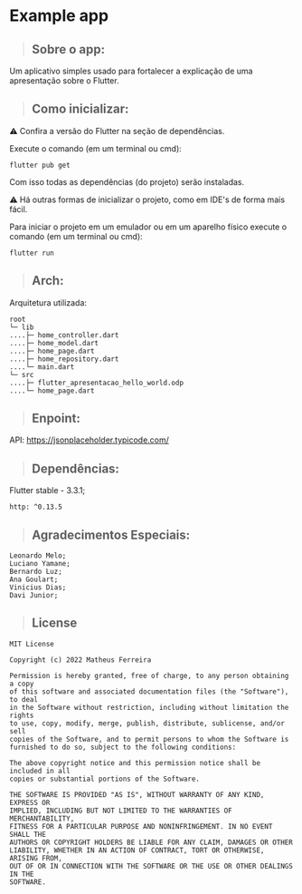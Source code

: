 # Example app

> ## Sobre o app:

Um aplicativo simples usado para fortalecer a explicação de uma apresentação sobre o Flutter.

> ## Como inicializar:

:warning: Confira a versão do Flutter na seção de dependências.

Execute o comando (em um terminal ou cmd):

    flutter pub get

Com isso todas as dependências (do projeto) serão instaladas.

:warning: Há outras formas de inicializar o projeto, como em IDE's de forma mais fácil.

Para iniciar o projeto em um emulador ou em um aparelho físico execute o comando (em um terminal ou cmd):

    flutter run

> ## Arch:

Arquitetura utilizada:

    root
    └─ lib
    ....├─ home_controller.dart
    ....├─ home_model.dart
    ....├─ home_page.dart
    ....├─ home_repository.dart
    ....└─ main.dart
    └─ src
    ....├─ flutter_apresentacao_hello_world.odp
    ....└─ home_page.dart

> ## Enpoint:

API: https://jsonplaceholder.typicode.com/

> ## Dependências:

Flutter stable - 3.3.1;

    http: ^0.13.5

> ## Agradecimentos Especiais:

    Leonardo Melo;
    Luciano Yamane;
    Bernardo Luz;
    Ana Goulart;
    Vinicius Dias;
    Davi Junior;

> ## License

    MIT License

    Copyright (c) 2022 Matheus Ferreira

    Permission is hereby granted, free of charge, to any person obtaining a copy
    of this software and associated documentation files (the "Software"), to deal
    in the Software without restriction, including without limitation the rights
    to use, copy, modify, merge, publish, distribute, sublicense, and/or sell
    copies of the Software, and to permit persons to whom the Software is
    furnished to do so, subject to the following conditions:

    The above copyright notice and this permission notice shall be included in all
    copies or substantial portions of the Software.

    THE SOFTWARE IS PROVIDED "AS IS", WITHOUT WARRANTY OF ANY KIND, EXPRESS OR
    IMPLIED, INCLUDING BUT NOT LIMITED TO THE WARRANTIES OF MERCHANTABILITY,
    FITNESS FOR A PARTICULAR PURPOSE AND NONINFRINGEMENT. IN NO EVENT SHALL THE
    AUTHORS OR COPYRIGHT HOLDERS BE LIABLE FOR ANY CLAIM, DAMAGES OR OTHER
    LIABILITY, WHETHER IN AN ACTION OF CONTRACT, TORT OR OTHERWISE, ARISING FROM,
    OUT OF OR IN CONNECTION WITH THE SOFTWARE OR THE USE OR OTHER DEALINGS IN THE
    SOFTWARE.
